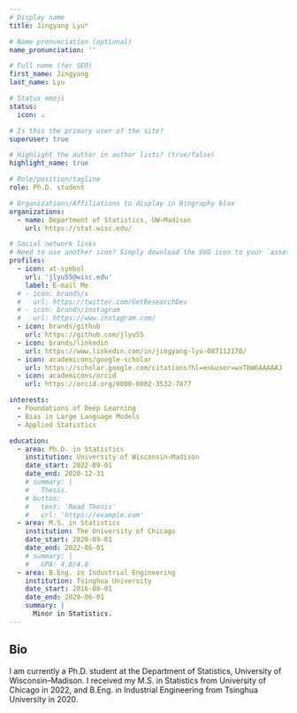 ```yaml
---
# Display name
title: Jingyang Lyu*

# Name pronunciation (optional)
name_pronunciation: ''

# Full name (for SEO)
first_name: Jingyang
last_name: Lyu

# Status emoji
status:
  icon: ☕️

# Is this the primary user of the site?
superuser: true

# Highlight the author in author lists? (true/false)
highlight_name: true

# Role/position/tagline
role: Ph.D. student

# Organizations/Affiliations to display in Biography blox
organizations:
  - name: Department of Statistics, UW–Madison
    url: https://stat.wisc.edu/

# Social network links
# Need to use another icon? Simply download the SVG icon to your `assets/media/icons/` folder.
profiles:
  - icon: at-symbol
    url: 'jlyu55@wisc.edu'
    label: E-mail Me
  # - icon: brands/x
  #   url: https://twitter.com/GetResearchDev
  # - icon: brands/instagram
  #   url: https://www.instagram.com/
  - icon: brands/github
    url: https://github.com/jlyu55
  - icon: brands/linkedin
    url: https://www.linkedin.com/in/jingyang-lyu-087112170/
  - icon: academicons/google-scholar
    url: https://scholar.google.com/citations?hl=en&user=wxTbW6AAAAAJ
  - icon: academicons/orcid
    url: https://orcid.org/0000-0002-3532-7877

interests:
  - Foundations of Deep Learning
  - Bias in Large Language Models
  - Applied Statistics

education:
  - area: Ph.D. in Statistics
    institution: University of Wisconsin–Madison
    date_start: 2022-09-01
    date_end: 2020-12-31
    # summary: |
    #   Thesis.
    # button:
    #   text: 'Read Thesis'
    #   url: 'https://example.com'
  - area: M.S. in Statistics
    institution: The University of Chicago
    date_start: 2020-09-01
    date_end: 2022-06-01
    # summary: |
    #   GPA: 4.0/4.0
  - area: B.Eng. in Industrial Engineering
    institution: Tsinghua University
    date_start: 2016-08-01
    date_end: 2020-06-01
    summary: |
      Minor in Statistics.
---
```


## Bio
I am currently a Ph.D. student at the Department of Statistics, University of Wisconsin–Madison. I received my M.S. in Statistics from University of Chicago in 2022, and B.Eng. in Industrial Engineering from Tsinghua University in 2020.

